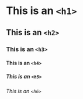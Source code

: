 # This is an `<h1>`
## This is an `<h2>`
### This is an `<h3>`
#### This is an `<h4>`
##### This is an `<h5>`
###### This is an `<h6>`
